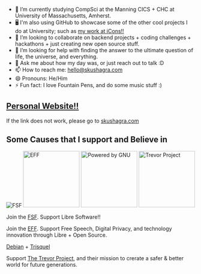 <!-- > Keep Scrolling for more info :) -->

<!-- <img src = "https://user-images.githubusercontent.com/73229775/114243328-00181380-99aa-11eb-847f-9bc1709a27c7.png" width = 85%>  -->

<!-- <a href="https://github.com/suobset/suobset">

![](https://github.com/suobset/suobset/blob/master/generated/overview.svg)
![](https://github.com/suobset/suobset/blob/master/generated/languages.svg)

</a>

[^^ How did I get my stats displayed such nicely?? Main Source + Credits here ^^](https://github.com/suobset/suobset/blob/master/Credits.md)

Note: Excludes HTML. -->

<!--
**suobset/suobset** is a ✨ _special_ ✨ repository because its `README.md` (this file) appears on your GitHub profile.
-->

- 🔭 I’m currently studying CompSci at the Manning CICS + CHC at University of Massachusetts, Amherst. 
- 🖥  I'm also using GitHub to showcase some of the other cool projects I do at University; such as <a href="https://suobset.github.io/iCons">my work at iCons!!</a>
- 👯 I’m looking to collaborate on backend projects + coding challenges + hackathons + just creating new open source stuff.   
- 🤔 I’m looking for help with finding the answer to the ultimate question of life, the universe, and everything.
- 💬 Ask me about how my day was, or just reach out to talk :D
- 📫 How to reach me: <a href="mailto:hello@skushagra.com">hello@skushagra.com</a>
- 😄 Pronouns: He/Him
- ⚡ Fun fact: I love Fountain Pens, and do some music stuff :)

## <a href="https://skushagra.com">Personal Website!!</a>

If the link does not work, please go to [skushagra.com](https://skushagra.com)

## Some Causes that I support and Believe in

![FSF](https://static.fsf.org/nosvn/associate/crm/6091180.png) <a href="https://www.eff.org"><img src="https://www.eff.org/files/2022/11/28/eff-2023-member-member.png" alt="EFF" width="150"/></a> 
<a href="https://www.gnu.org/"><img src="https://static.fsf.org/nosvn/images/badges/powered_ascii_gray-bg.png" alt="Powered by GNU" width="150" /></a> <a href="https://www.thetrevorproject.org/"><img src="https://www.thetrevorproject.org/wp-content/uploads/2021/09/METADATA_IMG_ORANGE-BG.jpg" alt="Trevor Project" width="150" /></a>

Join the [FSF](https://fsf.org). Support Libre Software!!

Join the [EFF](https://eff.org). Support Free Speech, Digital Privacy, and technology innovation through Libre + Open Source.

[Debian](https://www.debian.org/) + [Trisquel](https://trisquel.info/)

Support [The Trevor Project](https://www.thetrevorproject.org/), and their mission to crerate a safer & better world for future generations.
